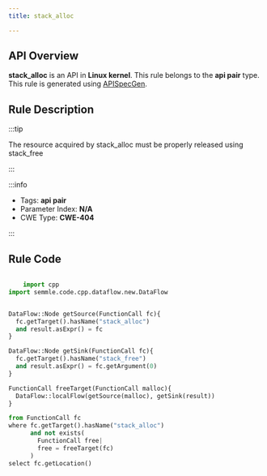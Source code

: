 ```yaml
---
title: stack_alloc

---
```



## API Overview
**stack_alloc** is an API in **Linux kernel**. This rule belongs to the **api pair** type. This rule is generated using [APISpecGen](../../tools/APISpecGen).
## Rule Description

:::tip

The resource acquired by stack_alloc must be properly released using stack_free

:::

:::info

- Tags: **api pair**
- Parameter Index: **N/A**
- CWE Type: **CWE-404**

:::

## Rule Code
```python

    import cpp
import semmle.code.cpp.dataflow.new.DataFlow


DataFlow::Node getSource(FunctionCall fc){
  fc.getTarget().hasName("stack_alloc")
  and result.asExpr() = fc
}

DataFlow::Node getSink(FunctionCall fc){
  fc.getTarget().hasName("stack_free")
  and result.asExpr() = fc.getArgument(0)
}

FunctionCall freeTarget(FunctionCall malloc){
  DataFlow::localFlow(getSource(malloc), getSink(result))
}

from FunctionCall fc
where fc.getTarget().hasName("stack_alloc")
      and not exists(
        FunctionCall free| 
        free = freeTarget(fc)
      )
select fc.getLocation()

    
```